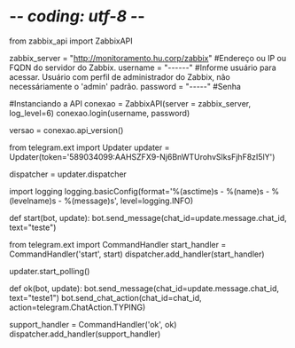 # -*- coding: utf-8 -*-
from zabbix_api import ZabbixAPI

zabbix_server = "http://monitoramento.hu.corp/zabbix" #Endereço ou IP ou FQDN do servidor do Zabbix.
username = "------" #Informe usuário para acessar. Usuário com perfil de administrador do Zabbix, não necessáriamente o 'admin' padrão.
password = "-----" #Senha

#Instanciando a API
conexao = ZabbixAPI(server = zabbix_server, log_level=6)
conexao.login(username, password)

versao = conexao.api_version()

from telegram.ext import Updater
updater = Updater(token='589034099:AAHSZFX9-Nj6BnWTUrohvSlksFjhF8zI5lY')

dispatcher = updater.dispatcher

import logging
logging.basicConfig(format='%(asctime)s - %(name)s - %(levelname)s - %(message)s', level=logging.INFO)

def start(bot, update):
     bot.send_message(chat_id=update.message.chat_id, text="teste")

from telegram.ext import CommandHandler
start_handler = CommandHandler('start', start)
dispatcher.add_handler(start_handler)

updater.start_polling()

def ok(bot, update):
        bot.send_message(chat_id=update.message.chat_id, text="teste1")
        bot.send_chat_action(chat_id=chat_id, action=telegram.ChatAction.TYPING)

support_handler = CommandHandler('ok', ok)
dispatcher.add_handler(support_handler)
